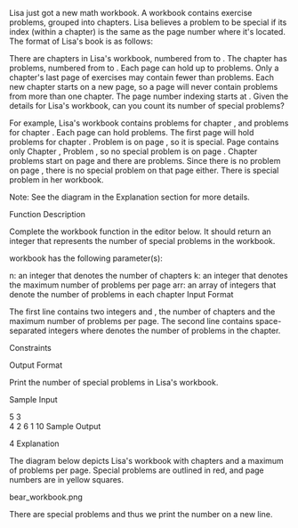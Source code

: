 
Lisa just got a new math workbook. A workbook contains exercise problems, grouped into chapters. Lisa believes a problem to be special if its index (within a chapter) is the same as the page number where it's located. The format of Lisa's book is as follows:

There are  chapters in Lisa's workbook, numbered from  to .
The  chapter has  problems, numbered from  to .
Each page can hold up to  problems. Only a chapter's last page of exercises may contain fewer than  problems.
Each new chapter starts on a new page, so a page will never contain problems from more than one chapter.
The page number indexing starts at .
Given the details for Lisa's workbook, can you count its number of special problems?

For example, Lisa's workbook contains  problems for chapter , and  problems for chapter . Each page can hold  problems. The first page will hold  problems for chapter . Problem  is on page , so it is special. Page  contains only Chapter , Problem , so no special problem is on page . Chapter  problems start on page  and there are  problems. Since there is no problem  on page , there is no special problem on that page either. There is  special problem in her workbook.

Note: See the diagram in the Explanation section for more details.

Function Description

Complete the workbook function in the editor below. It should return an integer that represents the number of special problems in the workbook.

workbook has the following parameter(s):

n: an integer that denotes the number of chapters
k: an integer that denotes the maximum number of problems per page
arr: an array of integers that denote the number of problems in each chapter
Input Format

The first line contains two integers  and , the number of chapters and the maximum number of problems per page.
The second line contains  space-separated integers  where  denotes the number of problems in the  chapter.

Constraints

Output Format

Print the number of special problems in Lisa's workbook.

Sample Input

5 3  
4 2 6 1 10
Sample Output

4
Explanation

The diagram below depicts Lisa's workbook with  chapters and a maximum of  problems per page. Special problems are outlined in red, and page numbers are in yellow squares.

bear_workbook.png

There are  special problems and thus we print the number  on a new line.
